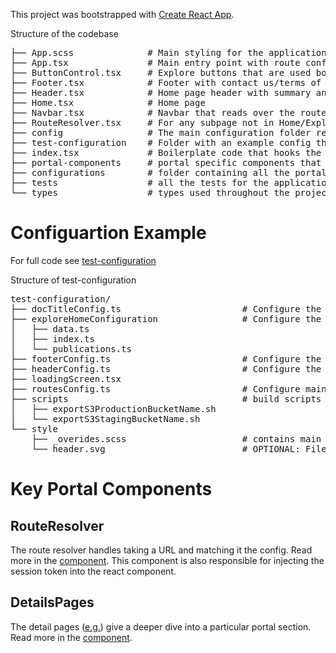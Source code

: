 This project was bootstrapped with [Create React App](https://github.com/facebook/create-react-app).

Structure of the codebase

<pre>
├── App.scss              # Main styling for the application, uses variables from test-configuration/_overrides.scss
├── App.tsx               # Main entry point with route configuration
├── ButtonControl.tsx     # Explore buttons that are used both on the home page and the explore page
├── Footer.tsx            # Footer with contact us/terms of service
├── Header.tsx            # Home page header with summary and title
├── Home.tsx              # Home page
├── Navbar.tsx            # Navbar that reads over the routes
├── RouteResolver.tsx     # For any subpage not in Home/Explore this hooks up the configuration to that URL
├── config                # The main configuration folder read for the app 
├── test-configuration    # Folder with an example config that gets used for testing
├── index.tsx             # Boilerplate code that hooks the application up with index.html
├── portal-components     # portal specific components that are not related to layout
├── configurations        # folder containing all the portal configs
├── tests                 # all the tests for the application
└── types                 # types used throughout the project
</pre>

# Configuartion Example

For full code see [test-configuration](https://github.com/portals/app-template/src/test-configuration)

Structure of test-configuration

<pre>
test-configuration/
├── docTitleConfig.ts                       # Configure the document title
├── exploreHomeConfiguration                # Configure the data for explore and home page
│   ├── data.ts                             
│   ├── index.ts                            
│   └── publications.ts                     
├── footerConfig.ts                         # Configure the footer data -- terms of use, contact us
├── headerConfig.ts                         # Configure the text on the header of the home page
├── loadingScreen.tsx                       
├── routesConfig.ts                         # Configure main routes for the app -- what is available and what synapse object 
├── scripts                                 # build scripts that export s3 bucket names
│   ├── exportS3ProductionBucketName.sh     
│   └── exportS3StagingBucketName.sh        
└── style                                   
    ├── _overides.scss                      # contains main theme colors
    └── header.svg                          # OPTIONAL: File that will be used for background-img on home page header
</pre>

# Key Portal Components

## RouteResolver

The route resolver handles taking a URL and matching it the config. Read more in the [component](./RouteResolver.tsx). This component is also responsible for injecting the session token into the react component.

## DetailsPages

The detail pages ([e.g.](https://staging.adknowledgeportal.synapse.org/Explore/Studies/DetailsPage?Study=syn5550404])) give
a deeper dive into a particular portal section. Read more in the [component](./portal-components/DetailsPage.tsx).
